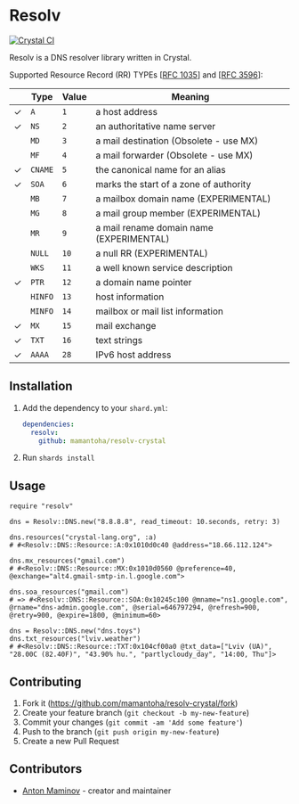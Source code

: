 # Resolv

[![Crystal CI](https://github.com/mamantoha/resolv-crystal/actions/workflows/crystal.yml/badge.svg)](https://github.com/mamantoha/resolv-crystal/actions/workflows/crystal.yml)

Resolv is a DNS resolver library written in Crystal.

Supported Resource Record (RR) TYPEs [[RFC 1035](https://www.rfc-editor.org/rfc/rfc1035.html)] and [[RFC 3596](https://datatracker.ietf.org/doc/html/rfc3596)]:

|   | Type    | Value | Meaning                                  |
| - | ------- | ----- | ---------------------------------------- |
| ✓ | `A`     | `1`   | a host address                           |
| ✓ | `NS`    | `2`   | an authoritative name server             |
|   | `MD`    | `3`   | a mail destination (Obsolete - use MX)   |
|   | `MF`    | `4`   | a mail forwarder (Obsolete - use MX)     |
| ✓ | `CNAME` | `5`   | the canonical name for an alias          |
| ✓ | `SOA`   | `6`   | marks the start of a zone of authority   |
|   | `MB`    | `7`   | a mailbox domain name (EXPERIMENTAL)     |
|   | `MG`    | `8`   | a mail group member (EXPERIMENTAL)       |
|   | `MR`    | `9`   | a mail rename domain name (EXPERIMENTAL) |
|   | `NULL`  | `10`  | a null RR (EXPERIMENTAL)                 |
|   | `WKS`   | `11`  | a well known service description         |
| ✓ | `PTR`   | `12`  | a domain name pointer                    |
|   | `HINFO` | `13`  | host information                         |
|   | `MINFO` | `14`  | mailbox or mail list information         |
| ✓ | `MX`    | `15`  | mail exchange                            |
| ✓ | `TXT`   | `16`  | text strings                             |
| ✓ | `AAAA`  | `28`  | IPv6 host address                        |

## Installation

1. Add the dependency to your `shard.yml`:

   ```yaml
   dependencies:
     resolv:
       github: mamantoha/resolv-crystal
   ```

2. Run `shards install`

## Usage

```crystal
require "resolv"

dns = Resolv::DNS.new("8.8.8.8", read_timeout: 10.seconds, retry: 3)

dns.resources("crystal-lang.org", :a)
# #<Resolv::DNS::Resource::A:0x1010d0c40 @address="18.66.112.124">

dns.mx_resources("gmail.com")
# #<Resolv::DNS::Resource::MX:0x1010d0560 @preference=40, @exchange="alt4.gmail-smtp-in.l.google.com">

dns.soa_resources("gmail.com")
# => #<Resolv::DNS::Resource::SOA:0x10245c100 @mname="ns1.google.com", @rname="dns-admin.google.com", @serial=646797294, @refresh=900, @retry=900, @expire=1800, @minimum=60>

dns = Resolv::DNS.new("dns.toys")
dns.txt_resources("lviv.weather")
# #<Resolv::DNS::Resource::TXT:0x104cf00a0 @txt_data=["Lviv (UA)", "28.00C (82.40F)", "43.90% hu.", "partlycloudy_day", "14:00, Thu"]>
```

## Contributing

1. Fork it (<https://github.com/mamantoha/resolv-crystal/fork>)
2. Create your feature branch (`git checkout -b my-new-feature`)
3. Commit your changes (`git commit -am 'Add some feature'`)
4. Push to the branch (`git push origin my-new-feature`)
5. Create a new Pull Request

## Contributors

- [Anton Maminov](https://github.com/mamantoha) - creator and maintainer
